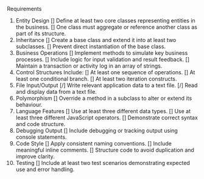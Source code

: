 Requirements
1. Entity Design
    [] Define at least two core classes representing entities in the business.
    [] One class must aggregate or reference another class as part of its structure.
2. Inheritance
    [] Create a base class and extend it into at least two subclasses.
    [] Prevent direct instantiation of the base class.
3. Business Operations
    [] Implement methods to simulate key business processes.
    [] Include logic for input validation and result feedback.
    [] Maintain a transaction or activity log in an array of strings.
4. Control Structures
    Include:
    [] At least one sequence of operations.
    [] At least one conditional branch.
    [] At least two iteration constructs.
5. File Input/Output
    [/] Write relevant application data to a text file.
    [/] Read and display data from a text file.
6. Polymorphism
    [] Override a method in a subclass to alter or extend its behaviour.
7. Language Features
    [] Use at least three different data types.
    [] Use at least three different JavaScript operators.
    [] Demonstrate correct syntax and code structure.
8. Debugging Output
    [] Include debugging or tracking output using console statements.
9. Code Style
    [] Apply consistent naming conventions.
    [] Include meaningful inline comments.
    [] Structure code to avoid duplication and improve clarity.
10. Testing
    [] Include at least two test scenarios demonstrating expected use and error handling.
